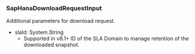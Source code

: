 ### SapHanaDownloadRequestInput
Additional parameters for download request.

- slaId: System.String
  - Supported in v8.1+
      ID of the SLA Domain to manage retention of the downloaded snapshot.
